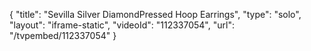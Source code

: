 {
    "title": "Sevilla Silver DiamondPressed Hoop Earrings",
    "type": "solo",
    "layout": "iframe-static",
    "videoId": "112337054",
    "url": "\/tvpembed\/112337054"
}